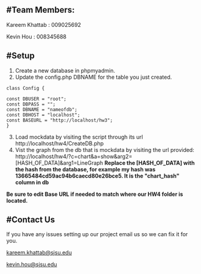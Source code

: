 #Team Members:
---

Kareem Khattab : 009025692

Kevin Hou : 008345688

#Setup 
---

1. Create a new database in phpmyadmin.
2. Update the config.php DBNAME for the table you just created.

```
class Config {

const DBUSER = "root";
const DBPASS = "";
const DBNAME = "nameofdb";
const DBHOST = "localhost";
const BASEURL = "http://localhost/hw3";
}

```

3. Load mockdata by visiting the script through its url http://localhost/hw4/CreateDB.php
4. Vist the graph from the db that is mockdata by visiting the url provided: http://localhost/hw4/?c=chart&a=show&arg2=[HASH_OF_DATA]&arg1=LineGraph **Replace the [HASH_OF_DATA] with the hash from the database, for example my hash was 13665484cd59ac94b6caecd80e26bce5. It is the "chart_hash" column in db**

**Be sure to edit Base URL if needed to match where our HW4 folder is located.**


#Contact Us
---

If you have any issues setting up our project email us so we can fix it for you.

kareem.khattab@sjsu.edu

kevin.hou@sjsu.edu
